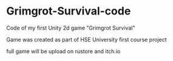 # Grimgrot-Survival-code
Code of my first Unity 2d game "Grimgrot Survival"

Game was created as part of HSE University first course project

full game will be upload on rustore and itch.io
